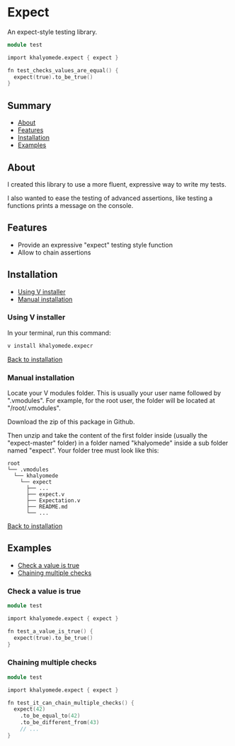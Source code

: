 # Expect

An expect-style testing library.

```v
module test

import khalyomede.expect { expect }

fn test_checks_values_are_equal() {
  expect(true).to_be_true()
}
```

## Summary

- [About](#about)
- [Features](#features)
- [Installation](#installation)
- [Examples](#examples)

## About

I created this library to use a more fluent, expressive way to write my tests.

I also wanted to ease the testing of advanced assertions, like testing a functions prints a message on the console.

## Features

- Provide an expressive "expect" testing style function
- Allow to chain assertions

## Installation

- [Using V installer](#using-v-installer)
- [Manual installation](#manual-installation)

### Using V installer

In your terminal, run this command:

```bash
v install khalyomede.expecr
```

[Back to installation](#installation)

### Manual installation

Locate your V modules folder. This is usually your user name followed by ".vmodules". For example, for the root user, the folder will be located at "/root/.vmodules".

Download the zip of this package in Github.

Then unzip and take the content of the first folder inside (usually the "expect-master" folder) in a folder named "khalyomede" inside a sub folder named "expect". Your folder tree must look like this:

```
root
└── .vmodules
  └── khalyomede
    └── expect
      ├── ...
      ├── expect.v
      ├── Expectation.v
      ├── README.md
      └── ...
```

[Back to installation](#installation)

## Examples

- [Check a value is true](#check-a-value-is-true)
- [Chaining multiple checks](#chaining-multiple-checks)

### Check a value is true

```v
module test

import khalyomede.expect { expect }

fn test_a_value_is_true() {
  expect(true).to_be_true()
}
```

### Chaining multiple checks

```v
module test

import khalyomede.expect { expect }

fn test_it_can_chain_multiple_checks() {
  expect(42)
    .to_be_equal_to(42)
    .to_be_different_from(43)
    // ...
}
```
